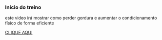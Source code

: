 ### Inicio do treino

este video irá mostrar como perder gordura e aumentar o condicionamento físico de forma eficiente

[CLIQUE AQUI](https://www.youtube.com/watch?v=Vq7qvUj6CXs)
